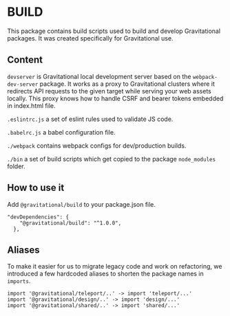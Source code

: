 # BUILD

This package contains build scripts used to build and develop
Gravitational packages. It was created specifically for Gravitational use.

## Content

`devserver` is Gravitational local development server based on the `webpack-dev-server` package.
It works as a proxy to Gravitational clusters where it redirects API requests to the given target
while serving your web assets locally. This proxy knows how to handle CSRF and bearer tokens
embedded in index.html file.

`.eslintrc.js` a set of eslint rules used to validate JS code.

`.babelrc.js` a babel configuration file.

`./webpack` contains webpack configs for dev/production builds.

`./bin` a set of build scripts which get copied to the package `node_modules` folder.

## How to use it

Add `@gravitational/build` to your package.json file.

```
"devDependencies": {
    "@gravitational/build": "^1.0.0",
  },
```

## Aliases

To make it easier for us to migrate legacy code and work on refactoring,
we introduced a few hardcoded aliases to shorten the package names in `imports`.

```
import '@gravitational/teleport/..' -> import 'teleport/...'
import '@gravitational/design/..' -> import 'design/...'
import '@gravitational/shared/..' -> import 'shared/...'
```
